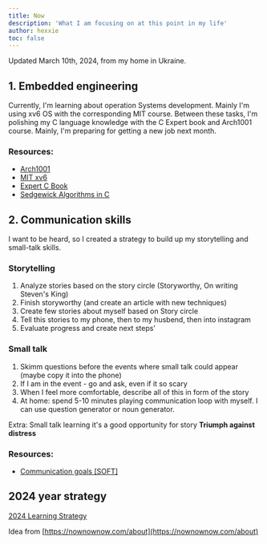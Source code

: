 ```yaml
---
title: Now
description: 'What I am focusing on at this point in my life'
author: hexxie
toc: false
---
```


Updated March 10th, 2024, from my home in Ukraine.  

## 1. Embedded engineering

Currently,  I'm learning about operation Systems development. Mainly I'm using xv6 OS with the corresponding MIT course. 
Between these tasks, I'm polishing my C language knowledge with the C Expert book and Arch1001 course. Mainly, I'm preparing for 
getting a new job next month.

### Resources:
- [Arch1001](https://p.ost2.fyi/courses/course-v1:OpenSecurityTraining2+Arch1001_x86-64_Asm+2021_v1/)
- [MIT xv6](https://pdos.csail.mit.edu/6.828/2020/schedule.html)
- [Expert C Book](https://www.amazon.com/Expert-Programming-Peter-van-Linden/dp/0131774298)
- [Sedgewick Algorithms in C](https://www.amazon.com/Algorithms-Parts-1-5-Bundle-Fundamentals/dp/0201756080/ref=sr_1_5?crid=2BZTE1MD6W15V&dib=eyJ2IjoiMSJ9.df61FkX1bKPcBU66fXwwlypeKaEPcEAynV-lSvVpfygEe6hpvsuvFsI_28H1AEDCJHGOf7tTd0Oa1uPMIqpF3TTbHf7ayZqvu3QxSxeQN0fLy4MCkGvcUaBYnqKqmLzlB4vtAhaxYa-lcNVQcfKuNuma_FzdWKqpOPkpyvMufDmMpb3Mf0R8ZjpsDa0XA_SX_iImujFPWpt4tpCrlNcrbaE5g3joV8aP89iK9-X3VZY.1oSMkk97IOafIFU7olXC-AhQaqSH5Cd39CRMS8xFGjo&dib_tag=se&keywords=sedgewick&qid=1710062668&s=books&sprefix=sedgewic%2Cstripbooks-intl-ship%2C176&sr=1-5)


## 2. Communication skills

I want to be heard, so I created a strategy to build up my storytelling and small-talk skills.

### Storytelling
1. Analyze stories based on the story circle (Storyworthy, On writing Steven's King)
2. Finish storyworthy (and create an article with new techniques)
3. Create few stories about myself based on Story circle
4. Tell this stories to my phone, then to my husbend, then into instagram 
5. Evaluate progress and create next steps'

### Small talk
1. Skimm questions before the events where small talk could appear (maybe copy it into the phone)
2. If I am in the event - go and ask, even if it so scary
3. When I feel more comfortable, describe all of this in form of the story 
4. At home: spend 5-10 minutes playing communication loop with myself. I can use question generator or noun generator. 

Extra: Small talk learning it's a good opportunity for story **Triumph against distress**

### Resources:
- [Communication goals [SOFT]](https://hexxie.github.io/posts/articles/communication-goals/)


## 2024 year strategy

[2024 Learning Strategy](https://hexxie.github.io/posts/articles/2024-leaning-strategy/)


Idea from [https://nownownow.com/about](https://nownownow.com/about)
